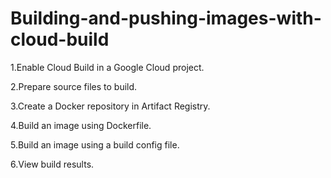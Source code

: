 # Building-and-pushing-images-with-cloud-build
1.Enable Cloud Build in a Google Cloud project.

2.Prepare source files to build.

3.Create a Docker repository in Artifact Registry.

4.Build an image using Dockerfile.

5.Build an image using a build config file.

6.View build results.

